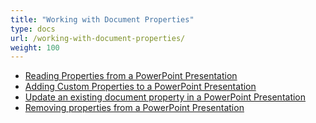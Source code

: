 ```yaml
---
title: "Working with Document Properties"
type: docs
url: /working-with-document-properties/
weight: 100
---
```


- [Reading Properties from a PowerPoint Presentation](/reading-properties-from-a-powerpoint-presentation-html/)
- [Adding Custom Properties to a PowerPoint Presentation](/adding-custom-properties-to-a-powerpoint-presentation-html/)
- [Update an existing document property in a PowerPoint Presentation](/update-an-existing-document-property-in-a-powerpoint-presentation-html/)
- [Removing properties from a PowerPoint Presentation](/removing-properties-from-a-powerpoint-presentation-html/)
